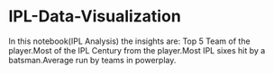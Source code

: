 # IPL-Data-Visualization
In this notebook(IPL Analysis) the insights are:
Top 5 Team of the player.Most of the IPL Century from the player.Most IPL sixes hit by a batsman.Average run by teams in powerplay.
